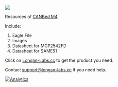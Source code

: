 ![](https://www.longan-labs.cc/media/catalog/category/Categories-40.png)

Resources of [CANBed M4](https://www.longan-labs.cc/1030013.html)

Include:

1. Eagle File
2. Images
3. Datasheet for MCP2542FD
4. Datasheet for SAME51

Click on [Longan-Labs.cc](https://www.longan-labs.cc/) to get the product you need.

Contact [support@longan-labs.cc](support@longan-labs.cc) if you need help.

[![Analytics](https://ga-beacon.appspot.com/UA-101965714-1/CAN_BUS_SHIELD_RES)](https://github.com/igrigorik/ga-beacon)
